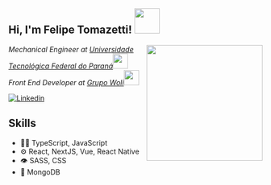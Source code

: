 <h2> Hi, I'm Felipe Tomazetti! <img src="https://media.giphy.com/media/l3975CZuyQgoNVuOA/giphy.gif" width="50"></h2>
<img align='right' src="https://media.giphy.com/media/M9gbBd9nbDrOTu1Mqx/giphy.gif" width="230">
<p><em>Mechanical Engineer at <a href="http://www.utfpr.edu.br/">Universidade Tecnológica Federal do Paraná</a><img src="https://media.giphy.com/media/fYSnHlufseco8Fh93Z/giphy.gif" width="30">
</br> Front End Developer at <a href="https://www.wolihub.com.br/">Grupo Woli</a><img src="https://media.giphy.com/media/WUlplcMpOCEmTGBtBW/giphy.gif" width="30"> 
</em></p>

[![Linkedin](https://img.shields.io/badge/linked-in-369?style=flat-square&logo=linkedin&logoColor=white&color=blue)](https://www.linkedin.com/in/felipe-tomazetti/)


## Skills
- 👨‍💻 TypeScript, JavaScript
- ⚙️ React, NextJS, Vue, React Native
- 👁️ SASS, CSS
- 💽 MongoDB
<!--
**Felipe-Tomazetti/Felipe-Tomazetti** is a ✨ _special_ ✨ repository because its `README.md` (this file) appears on your GitHub profile.

Here are some ideas to get you started:

- 🔭 I’m currently working on ...
- 🌱 I’m currently learning ...
- 👯 I’m looking to collaborate on ...
- 🤔 I’m looking for help with ...
- 💬 Ask me about ...
- 📫 How to reach me: ...
- 😄 Pronouns: ...
- ⚡ Fun fact: ...
-->
